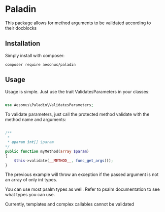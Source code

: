 # Paladin

This package allows for method arguments to be validated according to their docblocks

## Installation

Simply install with composer:

```
composer require aesonus/paladin
```

## Usage

Usage is simple. Just use the trait ValidatesParameters in your classes:

```php

use Aesonus\Paladin\ValidatesParameters;

```

To validate parameters, just call the protected method validate with the method name
and arguments:

```php

/**
 *
 * @param int[] $param
*/
public function myMethod(array $param)
{
    $this->validate(__METHOD__, func_get_args());
}

```

The previous example will throw an exception if the passed argument is not an
array of only int types.

You can use most psalm types as well. Refer to psalm documentation to see what types you can use.

Currently, templates and complex callables cannot be validated
